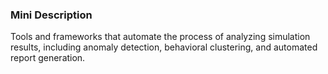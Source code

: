 ### Mini Description

Tools and frameworks that automate the process of analyzing simulation results, including anomaly detection, behavioral clustering, and automated report generation.
